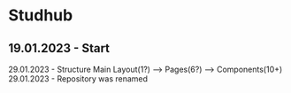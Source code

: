 # Studhub
19.01.2023 - Start
----
29.01.2023 - Structure
Main Layout(1?) --> Pages(6?) --> Components(10+)
29.01.2023 - Repository was renamed
